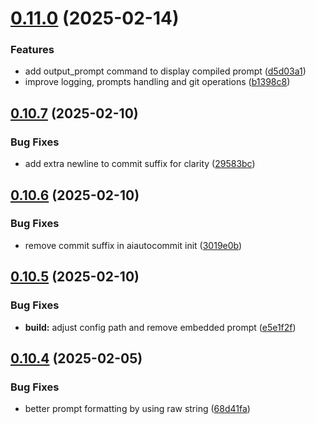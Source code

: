 # [0.11.0](https://github.com/iloveitaly/aiautocommit/compare/v0.10.7...v0.11.0) (2025-02-14)


### Features

* add output_prompt command to display compiled prompt ([d5d03a1](https://github.com/iloveitaly/aiautocommit/commit/d5d03a1df4d9bf93441462e68685caa22ca169b4))
* improve logging, prompts handling and git operations ([b1398c8](https://github.com/iloveitaly/aiautocommit/commit/b1398c8796883358df1a6950e733759c1c86fa8f))



## [0.10.7](https://github.com/iloveitaly/aiautocommit/compare/v0.10.6...v0.10.7) (2025-02-10)


### Bug Fixes

* add extra newline to commit suffix for clarity ([29583bc](https://github.com/iloveitaly/aiautocommit/commit/29583bc148e9e66120c56227968e11037067f5e7))



## [0.10.6](https://github.com/iloveitaly/aiautocommit/compare/v0.10.5...v0.10.6) (2025-02-10)


### Bug Fixes

* remove commit suffix in aiautocommit init ([3019e0b](https://github.com/iloveitaly/aiautocommit/commit/3019e0bdcb0d255e52b22a0643ed42bd7bc1fe08))



## [0.10.5](https://github.com/iloveitaly/aiautocommit/compare/v0.10.4...v0.10.5) (2025-02-10)


### Bug Fixes

* **build:** adjust config path and remove embedded prompt ([e5e1f2f](https://github.com/iloveitaly/aiautocommit/commit/e5e1f2f3d1bf560a2138a763a4179271e37b5a2f))



## [0.10.4](https://github.com/iloveitaly/aiautocommit/compare/v0.10.3...v0.10.4) (2025-02-05)


### Bug Fixes

* better prompt formatting by using raw string ([68d41fa](https://github.com/iloveitaly/aiautocommit/commit/68d41fa15299f1213f9c647a6bcdde637990331f))



